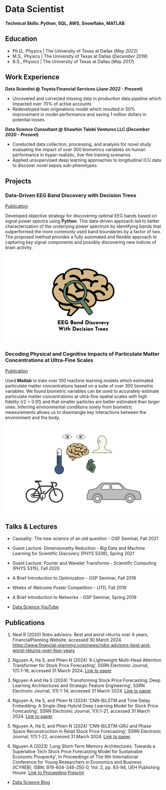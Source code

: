 # Data Scientist

#### Technical Skills: Python, SQL, AWS, Snowflake, MATLAB

## Education
- Ph.D., Physics | The University of Texas at Dallas (_May 2022_)								       		
- M.S., Physics	| The University of Texas at Dallas (_December 2019_)	 			        		
- B.S., Physics | The University of Texas at Dallas (_May 2017_)

## Work Experience
**Data Scientist @ Toyota Financial Services (_June 2022 - Present_)**
- Uncovered and corrected missing step in production data pipeline which impacted over 70% of active accounts
- Redeveloped loan originations model which resulted in 50% improvement in model performance and saving 1 million dollars in potential losses

**Data Science Consultant @ Shawhin Talebi Ventures LLC (_December 2020 - Present_)**
- Conducted data collection, processing, and analysis for novel study evaluating the impact of over 300 biometrics variables on human performance in hyper-realistic, live-fire training scenarios
- Applied unsupervised deep learning approaches to longitudinal ICU data to discover novel sepsis sub-phenotypes

## Projects
### Data-Driven EEG Band Discovery with Decision Trees
[Publication](https://www.mdpi.com/1424-8220/22/8/3048)

Developed objective strategy for discovering optimal EEG bands based on signal power spectra using **Python**. This data-driven approach led to better characterization of the underlying power spectrum by identifying bands that outperformed the more commonly used band boundaries by a factor of two. The proposed method provides a fully automated and flexible approach to capturing key signal components and possibly discovering new indices of brain activity.

![EEG Band Discovery](/assets:img/eeg_band_discovery.jpeg)

### Decoding Physical and Cognitive Impacts of Particulate Matter Concentrations at Ultra-Fine Scales
[Publication](https://www.mdpi.com/1424-8220/22/11/4240)

Used **Matlab** to train over 100 machine learning models which estimated particulate matter concentrations based on a suite of over 300 biometric variables. We found biometric variables can be used to accurately estimate particulate matter concentrations at ultra-fine spatial scales with high fidelity (r2 = 0.91) and that smaller particles are better estimated than larger ones. Inferring environmental conditions solely from biometric measurements allows us to disentangle key interactions between the environment and the body.

![Bike Study](/assets:img/bike_study.jpeg)

## Talks & Lectures
- Causality: The new science of an old question - GSP Seminar, Fall 2021
- Guest Lecture: Dimensionality Reduction - Big Data and Machine Learning for Scientific Discovery (PHYS 5336), Spring 2021
- Guest Lecture: Fourier and Wavelet Transforms - Scientific Computing (PHYS 5315), Fall 2020
- A Brief Introduction to Optimization - GSP Seminar, Fall 2019
- Weeks of Welcome Poster Competition - UTD, Fall 2019
- A Brief Introduction to Networks - GSP Seminar, Spring 2019

- [Data Science YouTube](https://www.youtube.com/channel/UCa9gErQ9AE5jT2DZLjXBIdA)

## Publications
1. Neal R (2020) Robo advisors: Best and worst returns over 4 years, FinancialPlanning Website, accessed 30 March 2024. https://www.financial-planning.com/news/robo-advisors-best-and-worst-returns-over-four-years

2. Nguyen A, Ha S, and Phien N (2024) ‘A Lightweight Multi-Head Attention Transformer for Stock Price Forecasting’, SSRN Electronic Journal, 1(1):1-16, accessed 31 March 2024. [Link to paper](https://dx.doi.org/10.2139/ssrn.4729648)

3. Nguyen A and Ha S (2024) ‘Transforming Stock Price Forecasting: Deep Learning Architectures and Strategic Feature Engineering’, SSRN Electronic Journal, 1(1):1-14, accessed 31 March 2024. [Link to paper](https://dx.doi.org/10.2139/ssrn.4729146)

4. Nguyen A, Ha S, and Phien N (2024) ‘CNN-BiLSTM and Time Delay Embedding: A Single-Step Hybrid Deep Learning Model for Stock Price Forecasting’, SSRN Electronic Journal, 1(1):1-21, accessed 31 March 2024. [Link to paper](https://dx.doi.org/10.2139/ssrn.4729187)

5. Nguyen A, Ha S, and Phien N (2024) ‘CNN-BiLSTM-GRU and Phase Space Reconstruction In Retail Stock Price Forecasting’, SSRN Electronic Journal, 1(1):1-22, accessed 31 March 2024. [Link to paper](https://dx.doi.org/10.2139/ssrn.4729759)

6. Nguyen A (2023) ‘Long Short-Term Memory Architectures: Towards a Superlative Tech Stock Price Forecasting Model for Sustainable Economic Prosperity’, In Proceedings of The 9th International Conference for Young Researchers in Economics and Business (ICYREB), 
ISBN: 978-604-346-250-0, Vol. 2, pp. 83-94, UEH Publishing House. [Link to Proceeding](https://drive.google.com/file/d/1XiUSEfra9VufPb-QYQs_l5Nc1UtGMXXd/view) [Preprint](https://www.researchgate.net/publication/376721876_Long_Short-Term_Memory_Architectures_Towards_a_Superlative_Tech_Stock_Price_Forecasting_Model_for_Sustainable_Economic_Prosperity)

- [Data Science Blog](https://medium.com/@shawhin)
